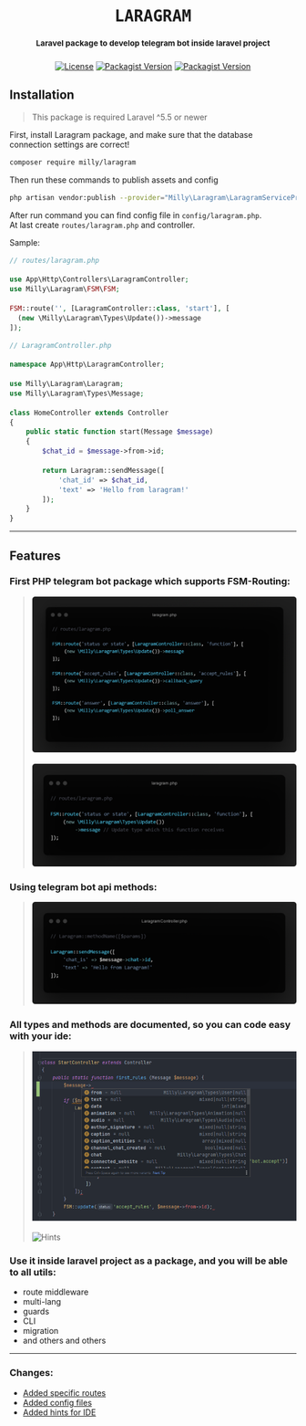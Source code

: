 <h1 align='center'><samp>LARAGRAM</samp></h1>
<h3 align='center'><sup align='center'>Laravel package to develop telegram bot inside laravel project</sup></h3>
<p align='center'>
  <a href='https://github.com/Mirmuxsin/laragram/blob/master/license'><img alt="License" src="https://img.shields.io/github/license/mirmuxsin/laragram?color=%23fefefe&logo=github&logoColor=%23fefefe&style=flat-square"></a>
  <a href='https://packagist.org/packages/milly/laragram'><img alt="Packagist Version" src="https://img.shields.io/packagist/v/milly/laragram?color=%23fefefe&label=Laragram&logo=packagist&logoColor=%23fefefe&style=flat-square"></a>
  <a href='https://www.patreon.com/millykhamroev'><img alt="Packagist Version" src="https://img.shields.io/badge/Buy%20me%20a-coffee-%23fefefe?style=flat-square&logo=patreon&logoColor=%23fefefe"></a>
</p>

## Installation
> This package is required Laravel ^5.5 or newer

First, install Laragram package, and make sure that the database connection settings are correct!

```bash 
composer require milly/laragram
```

Then run these commands to publish assets and config

```bash
php artisan vendor:publish --provider="Milly\Laragram\LaragramServiceProvider"
```

After run command you can find config file in `config/laragram.php`. \
At last create `routes/laragram.php` and controller.

Sample:

```php
// routes/laragram.php

use App\Http\Controllers\LaragramController;
use Milly\Laragram\FSM\FSM;

FSM::route('', [LaragramController::class, 'start'], [
  (new \Milly\Laragram\Types\Update())->message
]);
```

```php
// LaragramController.php

namespace App\Http\LaragramController;

use Milly\Laragram\Laragram;
use Milly\Laragram\Types\Message;

class HomeController extends Controller
{
    public static function start(Message $message)
    {
        $chat_id = $message->from->id;

        return Laragram::sendMessage([
            'chat_id' => $chat_id,
            'text' => 'Hello from laragram!'
        ]);
    }
}
```

---

## Features

### First PHP telegram bot package which supports FSM-Routing:
> ![FSM-Routing](./img/fsm-routing.png) <br/><br/>
> ![Update types](./img/types.png)

### Using telegram bot api methods:
> ![Laragram bot api methods](./img/methods.png)

### All types and methods are documented, so you can code easy with your ide:
> ![Types](./img/img.png) <br/><br/>
> ![Hints](https://user-images.githubusercontent.com/88322285/181101799-9143e994-a746-4683-9b7a-0cbda79fb328.png)

### Use it inside laravel project as a package, and you will be able to all utils:
- route middleware
- multi-lang
- guards
- CLI
- migration
- and others and others

---

### Changes:
- [Added specific routes](https://github.com/Mirmuxsin/laragram/commit/15d8339b776a1c7f27890fa432cac23aa7625772#diff-35fbaa003e989ec8dcb1ac861c7c592e8e4bda9e121395590e86c0ff2da8bd82)
- [Added config files](https://github.com/Mirmuxsin/laragram/commit/15d8339b776a1c7f27890fa432cac23aa7625772#diff-d27544c268b9ad05a341ea07100f640cab3a646464bb7ca6652ac0e579056722)
- [Added hints for IDE](https://github.com/Mirmuxsin/laragram/commit/ed072afacdb30da40d87447d8a30e17fc54b6d8f#diff-96559060a0c25e1a9513eb0545bebd99636c5f29e02ae6101ed0061de81e7d67)
